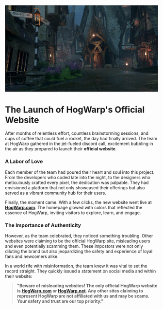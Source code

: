 ![background](images/background-3.png)
# The Launch of HogWarp's Official Website

After months of relentless effort, countless brainstorming sessions, and cups of coffee that could fuel a rocket, the day had finally arrived. The team at HogWarp gathered in the jet-fueled discord call, excitement bubbling in the air as they prepared to launch their **official website**. 

### A Labor of Love

Each member of the team had poured their heart and soul into this project. From the developers who coded late into the night, to the designers who meticulously crafted every pixel, the dedication was palpable. They had envisioned a platform that not only showcased their offerings but also served as a vibrant community hub for their users.

Finally, the moment came. With a few clicks, the new website went live at **[HogWarp.com](http://HogWarp.com)**. The homepage glowed with colors that reflected the essence of HogWarp, inviting visitors to explore, learn, and engage. 

### The Importance of Authenticity

However, as the team celebrated, they noticed something troubling. Other websites were claiming to be the official HogWarp site, misleading users and even potentially scamming them. These impostors were not only diluting the brand but also jeopardizing the safety and experience of loyal fans and newcomers alike.

In a world rife with misinformation, the team knew it was vital to set the record straight. They quickly issued a statement on social media and within their website:

> **"Beware of misleading websites! The only official HogWarp website is [HogWarp.com](http://hogwrp.com) or [HogWarp.net](http://hogwarp.net). Any other sites claiming to represent HogWarp are not affiliated with us and may be scams. Your safety and trust are our top priority."**
